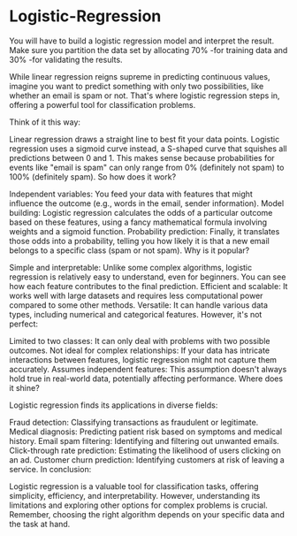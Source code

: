 # Logistic-Regression
You will have to build a logistic regression model and interpret the result. Make sure you partition the data set by allocating 70% -for training data and 30% -for validating the results.

While linear regression reigns supreme in predicting continuous values, imagine you want to predict something with only two possibilities, like whether an email is spam or not. That's where logistic regression steps in, offering a powerful tool for classification problems.

Think of it this way:

Linear regression draws a straight line to best fit your data points.
Logistic regression uses a sigmoid curve instead, a S-shaped curve that squishes all predictions between 0 and 1. This makes sense because probabilities for events like "email is spam" can only range from 0% (definitely not spam) to 100% (definitely spam).
So how does it work?

Independent variables: You feed your data with features that might influence the outcome (e.g., words in the email, sender information).
Model building: Logistic regression calculates the odds of a particular outcome based on these features, using a fancy mathematical formula involving weights and a sigmoid function.
Probability prediction: Finally, it translates those odds into a probability, telling you how likely it is that a new email belongs to a specific class (spam or not spam).
Why is it popular?

Simple and interpretable: Unlike some complex algorithms, logistic regression is relatively easy to understand, even for beginners. You can see how each feature contributes to the final prediction.
Efficient and scalable: It works well with large datasets and requires less computational power compared to some other methods.
Versatile: It can handle various data types, including numerical and categorical features.
However, it's not perfect:

Limited to two classes: It can only deal with problems with two possible outcomes.
Not ideal for complex relationships: If your data has intricate interactions between features, logistic regression might not capture them accurately.
Assumes independent features: This assumption doesn't always hold true in real-world data, potentially affecting performance.
Where does it shine?

Logistic regression finds its applications in diverse fields:

Fraud detection: Classifying transactions as fraudulent or legitimate.
Medical diagnosis: Predicting patient risk based on symptoms and medical history.
Email spam filtering: Identifying and filtering out unwanted emails.
Click-through rate prediction: Estimating the likelihood of users clicking on an ad.
Customer churn prediction: Identifying customers at risk of leaving a service.
In conclusion:

Logistic regression is a valuable tool for classification tasks, offering simplicity, efficiency, and interpretability. However, understanding its limitations and exploring other options for complex problems is crucial. Remember, choosing the right algorithm depends on your specific data and the task at hand.
